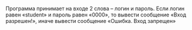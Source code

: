 Программа принимает на входе 2 слова – логин и пароль. 
Если логин равен «student» и пароль равен «0000», то вывести сообщение «Вход разрешен!», иначе вывести сообщение «Ошибка. Вход запрещен»
